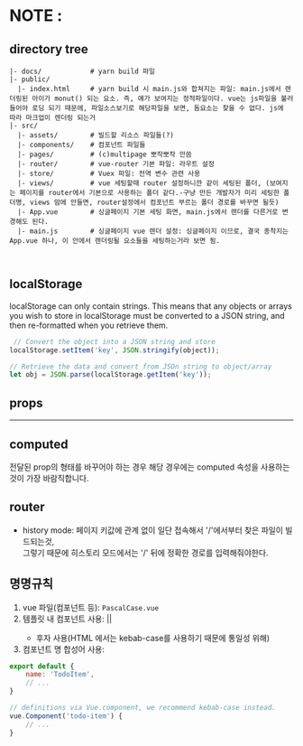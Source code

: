 # NOTE :

## directory tree
```
|- docs/            # yarn build 파일
|- public/ 
  |- index.html     # yarn build 시 main.js와 합쳐지는 파일: main.js에서 렌더링된 아이가 monut() 되는 요소. 즉, 얘가 보여지는 정적파일이다. vue는 js파일을 불러들어야 로딩 되기 때문에, 파일소스보기로 해당파일을 보면, 돔요소는 찾을 수 없다. js에 따라 마크업이 렌더링 되는거
|- src/
  |- assets/        # 빌드할 리소스 파일들(?)
  |- components/    # 컴포넌트 파일들
  |- pages/         # (c)multipage 뽀작뽀작 안씀
  |- router/        # vue-router 기본 파일: 라우트 설정
  |- store/         # Vuex 파일: 전역 변수 관련 사용
  |- views/         # vue 세팅할때 router 설정하니깐 같이 세팅된 폴더, (보여지는 페이지를 router에서 기본으로 사용하는 폴더 같다.-구냥 만든 개발자가 미리 세팅한 폴더명, views 맘에 안들면, router설정에서 컴포넌트 부르는 폴더 경로를 바꾸면 될듯)
  |- App.vue        # 싱글페이지 기본 세팅 화면, main.js에서 렌더를 다른거로 변경해도 된다. 
  |- main.js        # 싱글페이지 vue 렌더 설정: 싱글페이지 이므로, 결국 종착지는 App.vue 하나, 이 안에서 렌더링될 요소들을 세팅하는거라 보면 됨.



```

## localStorage
localStorage can only contain strings. This means that any objects or arrays you wish to store in localStorage must be converted to a JSON string, and then re-formatted when you retrieve them.
```js
 // Convert the object into a JSON string and store
localStorage.setItem('key', JSON.stringify(object));

// Retrieve the data and convert from JSOn string to object/array
let obj = JSON.parse(localStorage.getItem('key'));
```


## props
---

## computed
전달된 prop의 형태를 바꾸어야 하는 경우
해당 경우에는 computed 속성을 사용하는 것이 가장 바람직합니다. 


## router
- history mode: 페이지 키값에 관계 없이 일단 접속해서 '/'에서부터 찾은 파일이 빌드되는것,  
그렇기 때문에 히스토리 모드에서는 '/' 뒤에 정확한 경로를 입력해줘야한다.

## 명명규칙

1. vue 파일(컴포넌트 등): `PascalCase.vue`
2. 템플릿 내 컴포넌트 사용: <MyComponent> || <my-component>
   - 후자 사용(HTML 에서는 kebab-case를 사용하기 때문에 통일성 위해)
3. 컴포넌트 명 합성어 사용:

```js
export default {
    name: 'TodoItem',
    // ...
}

// definitions via Vue.component, we recommend kebab-case instead.
vue.Component('todo-item') {
    // ...
}
```
